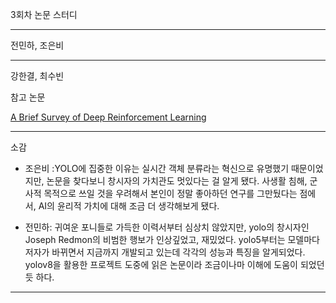 3회차 논문 스터디

---

전민하, 조은비

---

강한결, 최수빈

참고 논문

[A Brief Survey of Deep Reinforcement Learning](https://arxiv.org/abs/1708.05866)

---

소감

- 조은비 :YOLO에 집중한 이유는 실시간 객체 분류라는 혁신으로 유명했기 때문이었지만, 논문을 찾다보니 창시자의 가치관도 멋있다는 걸 알게 됐다. 사생활 침해, 군사적 목적으로 쓰일 것을 우려해서 본인이 정말 좋아하던 연구를 그만뒀다는 점에서, AI의 윤리적 가치에 대해 조금 더 생각해보게 됐다.

- 전민하: 귀여운 포니들로 가득한 이력서부터 심상치 않았지만, yolo의 창시자인 Joseph Redmon의 비범한 행보가 인상깊었고, 재밌었다. yolo5부터는 모델마다 저자가 바뀌면서 지금까지 개발되고 있는데 각각의 성능과 특징을 알게되었다. yolov8을 활용한 프로젝트 도중에 읽은 논문이라 조금이나마 이해에 도움이 되었던 듯 하다. 

---

